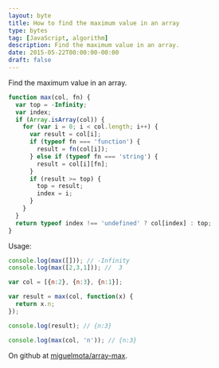 ```yaml
---
layout: byte
title: How to find the maximum value in an array
type: bytes
tag: [JavaScript, algorithm]
description: Find the maximum value in an array.
date: 2015-05-22T00:00:00-00:00
draft: false
---
```

Find the maximum value in an array.

```javascript
function max(col, fn) {
  var top = -Infinity;
  var index;
  if (Array.isArray(col)) {
    for (var i = 0; i < col.length; i++) {
      var result = col[i];
      if (typeof fn === 'function') {
        result = fn(col[i]);
      } else if (typeof fn === 'string') {
        result = col[i][fn];
      }
      if (result >= top) {
        top = result;
        index = i;
      }
    }
  }
  return typeof index !== 'undefined' ? col[index] : top;
}
```

Usage:

```javascript
console.log(max([])); // -Infinity
console.log(max([2,3,1])); //  3

var col = [{n:2}, {n:3}, {n:1}];

var result = max(col, function(x) {
  return x.n;
});

console.log(result); // {n:3}

console.log(max(col, 'n')); // {n:3}
```

On github at [miguelmota/array-max](https://github.com/miguelmota/array-max).
